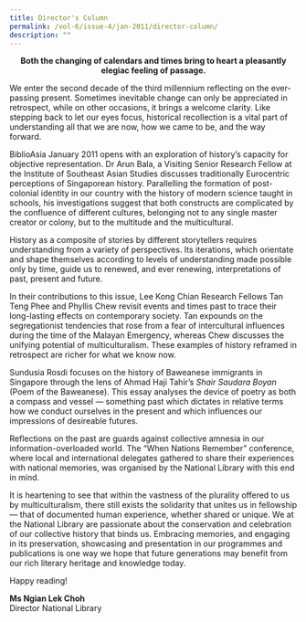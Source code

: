 ```yaml
---
title: Director's Column
permalink: /vol-6/issue-4/jan-2011/director-column/
description: ""
---
```

<center><b>Both the changing of calendars and times bring to heart a pleasantly elegiac feeling of passage.</b></center>

We enter the second decade of the third millennium reflecting on the ever-passing present. Sometimes inevitable change can only be appreciated in retrospect, while on other occasions, it brings a welcome clarity. Like stepping back to let our eyes focus, historical recollection is a vital part of understanding all that we are now, how we came to be, and the way forward.

BiblioAsia January 2011 opens with an exploration of history’s capacity for objective representation. Dr Arun Bala, a Visiting Senior Research Fellow at the Institute of Southeast Asian Studies discusses traditionally Eurocentric perceptions of Singaporean history. Parallelling the formation of post-colonial identity in our country with the history of modern science taught in schools, his investigations suggest that both constructs are complicated by the confluence of different cultures, belonging not to any single master creator or colony, but to the multitude and the multicultural.

History as a composite of stories by different storytellers requires understanding from a variety of perspectives. Its iterations, which orientate and shape themselves according to levels of understanding made possible only by time, guide us to renewed, and ever renewing, interpretations of past, present and future.

In their contributions to this issue, Lee Kong Chian Research Fellows Tan Teng Phee and Phyllis Chew revisit events and times past to trace their long-lasting effects on contemporary society. Tan expounds on the segregationist tendencies that rose from a fear of intercultural influences during the time of the Malayan Emergency, whereas Chew discusses the unifying potential of multiculturalism. These examples of history reframed in retrospect are richer for what we know now.

Sundusia Rosdi focuses on the history of Baweanese immigrants in Singapore through the lens of Ahmad Haji Tahir’s *Shair Saudara Boyan* (Poem of the Baweanese). This essay analyses the device of poetry as both a compass and vessel — something past which dictates in relative terms how we conduct ourselves in the present and which influences our impressions of desireable futures.

Reflections on the past are guards against collective amnesia in our information-overloaded world. The “When Nations Remember” conference, where local and international delegates gathered to share their experiences with national memories, was organised by the National Library with this end in mind.

It is heartening to see that within the vastness of the plurality offered to us by multiculturalism, there still exists the solidarity that unites us in fellowship — that of documented human experience, whether shared or unique. We at the National Library are passionate about the conservation and celebration of our collective history that binds us. Embracing memories, and engaging in its preservation, showcasing and presentation in our programmes and publications is one way we hope that future generations may benefit from our rich literary heritage and knowledge today.

Happy reading!


**Ms Ngian Lek Choh**<br> Director National Library


